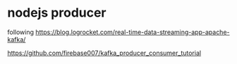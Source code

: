 # nodejs producer
following https://blog.logrocket.com/real-time-data-streaming-app-apache-kafka/

https://github.com/firebase007/kafka_producer_consumer_tutorial